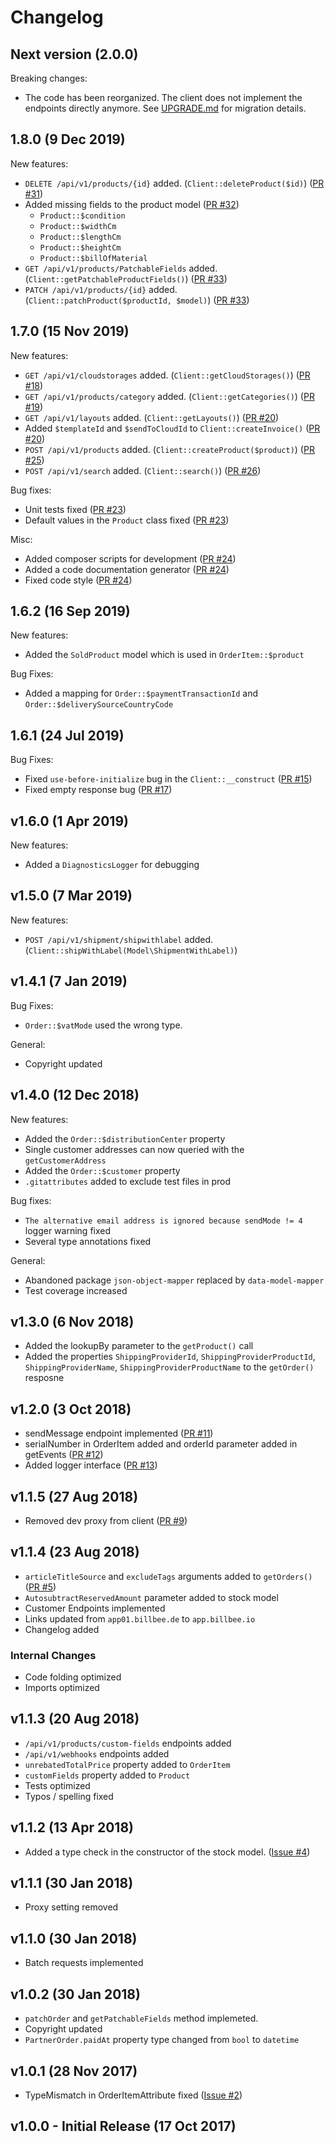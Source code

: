 # Changelog

## Next version (2.0.0)

Breaking changes:
- The code has been reorganized. The client does not implement the endpoints directly anymore. See [UPGRADE.md](UPGRADE.md) for migration details.

## 1.8.0 (9 Dec 2019)

New features:
- `DELETE /api/v1/products/{id}` added. (`Client::deleteProduct($id)`) ([PR #31](https://github.com/billbeeio/billbee-php-sdk/pull/31))
- Added missing fields to the product model ([PR #32](https://github.com/billbeeio/billbee-php-sdk/pull/32))
  - `Product::$condition`
  - `Product::$widthCm`
  - `Product::$lengthCm`
  - `Product::$heightCm`
  - `Product::$billOfMaterial` 
- `GET /api/v1/products/PatchableFields` added. (`Client::getPatchableProductFields()`) ([PR #33](https://github.com/billbeeio/billbee-php-sdk/pull/33))
- `PATCH /api/v1/products/{id}` added. (`Client::patchProduct($productId, $model)`) ([PR #33](https://github.com/billbeeio/billbee-php-sdk/pull/33))

## 1.7.0 (15 Nov 2019)
New features:
- `GET /api/v1/cloudstorages` added. (`Client::getCloudStorages()`) ([PR #18](https://github.com/billbeeio/billbee-php-sdk/pull/18))
- `GET /api/v1/products/category` added. (`Client::getCategories()`) ([PR #19](https://github.com/billbeeio/billbee-php-sdk/pull/19))
- `GET /api/v1/layouts` added. (`Client::getLayouts()`) ([PR #20](https://github.com/billbeeio/billbee-php-sdk/pull/20))
- Added `$templateId` and `$sendToCloudId` to `Client::createInvoice()` ([PR #20](https://github.com/billbeeio/billbee-php-sdk/pull/20))
- `POST /api/v1/products` added. (`Client::createProduct($product)`) ([PR #25](https://github.com/billbeeio/billbee-php-sdk/pull/25))
- `POST /api/v1/search` added. (`Client::search()`) ([PR #26](https://github.com/billbeeio/billbee-php-sdk/pull/26))

Bug fixes:
- Unit tests fixed ([PR #23](https://github.com/billbeeio/billbee-php-sdk/pull/23))
- Default values in the `Product` class fixed ([PR #23](https://github.com/billbeeio/billbee-php-sdk/pull/23))

Misc:
- Added composer scripts for development ([PR #24](https://github.com/billbeeio/billbee-php-sdk/pull/24))
- Added a code documentation generator ([PR #24](https://github.com/billbeeio/billbee-php-sdk/pull/24))
- Fixed code style ([PR #24](https://github.com/billbeeio/billbee-php-sdk/pull/24))

## 1.6.2 (16 Sep 2019)

New features:
- Added the `SoldProduct` model which is used in `OrderItem::$product`

Bug Fixes:
- Added a mapping for `Order::$paymentTransactionId` and `Order::$deliverySourceCountryCode`

## 1.6.1 (24 Jul 2019)

Bug Fixes:
- Fixed `use-before-initialize` bug in the `Client::__construct` ([PR #15](https://github.com/billbeeio/billbee-php-sdk/pull/15))
- Fixed empty response bug ([PR #17](https://github.com/billbeeio/billbee-php-sdk/pull/17))

## v1.6.0 (1 Apr 2019)

New features:
- Added a `DiagnosticsLogger` for debugging

## v1.5.0 (7 Mar 2019)

New features:
- `POST /api/v1/shipment/shipwithlabel` added. (`Client::shipWithLabel(Model\ShipmentWithLabel)`)

## v1.4.1 (7 Jan 2019)

Bug Fixes:
- `Order::$vatMode` used the wrong type.

General:
- Copyright updated

## v1.4.0 (12 Dec 2018)

New features:
- Added the `Order::$distributionCenter` property
- Single customer addresses can now queried with the `getCustomerAddress`
- Added the `Order::$customer` property
- `.gitattributes` added to exclude test files in prod

Bug fixes:
- `The alternative email address is ignored because sendMode != 4` logger warning fixed
- Several type annotations fixed

General:
- Abandoned package `json-object-mapper` replaced by `data-model-mapper`
- Test coverage increased

## v1.3.0 (6 Nov 2018)

- Added the lookupBy parameter to the `getProduct()` call
- Added the properties `ShippingProviderId`, `ShippingProviderProductId`, `ShippingProviderName`, `ShippingProviderProductName` to the `getOrder()` resposne


## v1.2.0 (3 Oct 2018)

- sendMessage endpoint implemented ([PR #11](https://github.com/billbeeio/billbee-php-sdk/pull/11))
- serialNumber in OrderItem added and orderId parameter added in getEvents ([PR #12](https://github.com/billbeeio/billbee-php-sdk/pull/12))
- Added logger interface ([PR #13](https://github.com/billbeeio/billbee-php-sdk/pull/13))

## v1.1.5 (27 Aug 2018)

- Removed dev proxy from client ([PR #9](https://github.com/billbeeio/billbee-php-sdk/pull/9))

## v1.1.4 (23 Aug 2018)

- `articleTitleSource` and `excludeTags` arguments added to `getOrders()` ([PR #5](https://github.com/billbeeio/billbee-php-sdk/pull/5)) 
- `AutosubtractReservedAmount` parameter added to stock model
- Customer Endpoints implemented
- Links updated from `app01.billbee.de` to `app.billbee.io`
- Changelog added

### Internal Changes
- Code folding optimized
- Imports optimized



## v1.1.3 (20 Aug 2018)
- `/api/v1/products/custom-fields` endpoints added
- `/api/v1/webhooks` endpoints added
- `unrebatedTotalPrice` property added to `OrderItem`
- `customFields` property added to `Product`
- Tests optimized
- Typos / spelling fixed

## v1.1.2 (13 Apr 2018)
- Added a type check in the constructor of the stock model.  ([Issue #4](https://github.com/billbeeio/billbee-php-sdk/issues/4))

## v1.1.1 (30 Jan 2018)
- Proxy setting removed

## v1.1.0 (30 Jan 2018)
- Batch requests implemented

## v1.0.2 (30 Jan 2018)
- `patchOrder` and `getPatchableFields` method implemeted.
- Copyright updated
- `PartnerOrder.paidAt` property type changed from `bool` to `datetime`

## v1.0.1 (28 Nov 2017)
- TypeMismatch in OrderItemAttribute fixed ([Issue #2](https://github.com/billbeeio/billbee-php-sdk/issues/2))

## v1.0.0  - Initial Release (17 Oct 2017)
